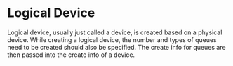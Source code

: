 # Logical Device

Logical device, usually just called a device, is created based on a physical device. While creating a logical device, the number and types of queues need to be created should also be specified. The create info for queues are then passed into the create info of a device.